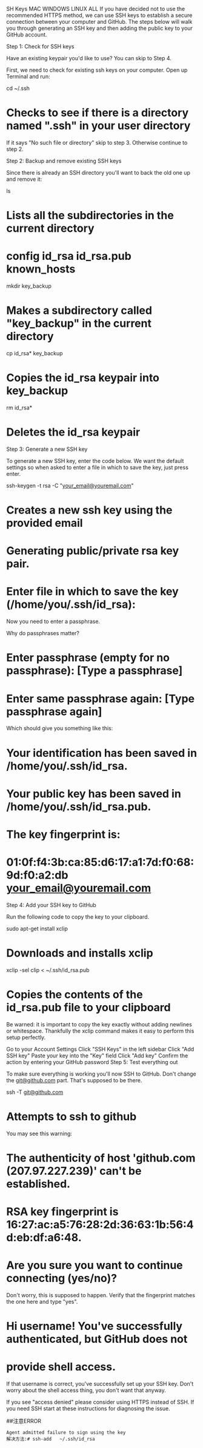SH Keys
MAC WINDOWS LINUX ALL
If you have decided not to use the recommended HTTPS method, we can use SSH keys to establish a secure connection between your computer and GitHub. The steps below will walk you through generating an SSH key and then adding the public key to your GitHub account.

Step 1: Check for SSH keys

Have an existing keypair you'd like to use? You can skip to Step 4.

First, we need to check for existing ssh keys on your computer. Open up Terminal and run:

cd ~/.ssh
# Checks to see if there is a directory named ".ssh" in your user directory

If it says "No such file or directory" skip to step 3. Otherwise continue to step 2.

Step 2: Backup and remove existing SSH keys

Since there is already an SSH directory you'll want to back the old one up and remove it:

ls
# Lists all the subdirectories in the current directory

# config  id_rsa  id_rsa.pub  known_hosts

mkdir key_backup
# Makes a subdirectory called "key_backup" in the current directory


cp id_rsa* key_backup
# Copies the id_rsa keypair into key_backup


rm id_rsa*
# Deletes the id_rsa keypair

Step 3: Generate a new SSH key

To generate a new SSH key, enter the code below. We want the default settings so when asked to enter a file in which to save the key, just press enter.

 ssh-keygen -t rsa -C "your_email@youremail.com"
# Creates a new ssh key using the provided email

# Generating public/private rsa key pair.
# Enter file in which to save the key (/home/you/.ssh/id_rsa):
Now you need to enter a passphrase.

Why do passphrases matter?
# Enter passphrase (empty for no passphrase): [Type a passphrase]
# Enter same passphrase again: [Type passphrase again]
Which should give you something like this:

 # Your identification has been saved in /home/you/.ssh/id_rsa.
# Your public key has been saved in /home/you/.ssh/id_rsa.pub.
# The key fingerprint is:
# 01:0f:f4:3b:ca:85:d6:17:a1:7d:f0:68:9d:f0:a2:db your_email@youremail.com
Step 4: Add your SSH key to GitHub

Run the following code to copy the key to your clipboard.

sudo apt-get install xclip
# Downloads and installs xclip


xclip -sel clip < ~/.ssh/id_rsa.pub
# Copies the contents of the id_rsa.pub file to your clipboard

Be warned: it is important to copy the key exactly without adding newlines or whitespace. Thankfully the xclip command makes it easy to perform this setup perfectly.

 Go to your Account Settings
Click "SSH Keys" in the left sidebar
Click "Add SSH key"
Paste your key into the "Key" field
Click "Add key"
Confirm the action by entering your GitHub password
Step 5: Test everything out

To make sure everything is working you'll now SSH to GitHub. Don't change the git@github.com part. That's supposed to be there.

ssh -T git@github.com
# Attempts to ssh to github

You may see this warning:

# The authenticity of host 'github.com (207.97.227.239)' can't be established.
# RSA key fingerprint is 16:27:ac:a5:76:28:2d:36:63:1b:56:4d:eb:df:a6:48.
# Are you sure you want to continue connecting (yes/no)?
Don't worry, this is supposed to happen. Verify that the fingerprint matches the one here and type "yes".

# Hi username! You've successfully authenticated, but GitHub does not
# provide shell access.
If that username is correct, you've successfully set up your SSH key. Don't worry about the shell access thing, you don't want that anyway.

If you see "access denied" please consider using HTTPS instead of SSH. If you need SSH start at these instructions for diagnosing the issue.

##注意ERROR

	Agent admitted failure to sign using the key
	解决方法:# ssh-add   ~/.ssh/id_rsa 
